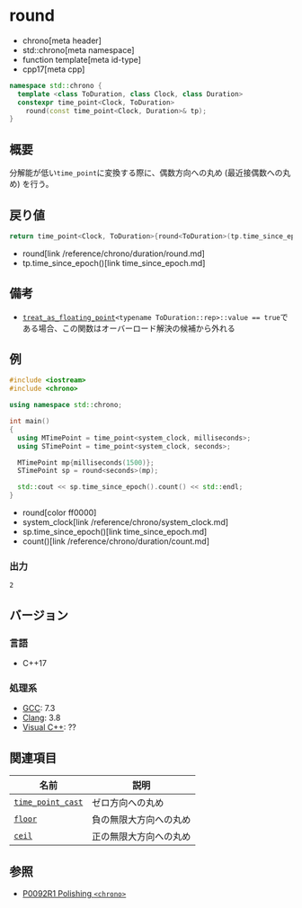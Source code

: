 # round
* chrono[meta header]
* std::chrono[meta namespace]
* function template[meta id-type]
* cpp17[meta cpp]

```cpp
namespace std::chrono {
  template <class ToDuration, class Clock, class Duration>
  constexpr time_point<Clock, ToDuration>
    round(const time_point<Clock, Duration>& tp);
}
```

## 概要
分解能が低い`time_point`に変換する際に、偶数方向への丸め (最近接偶数への丸め) を行う。


## 戻り値
```cpp
return time_point<Clock, ToDuration>{round<ToDuration>(tp.time_since_epoch())};
```
* round[link /reference/chrono/duration/round.md]
* tp.time_since_epoch()[link time_since_epoch.md]


## 備考
- [`treat_as_floating_point`](/reference/chrono/treat_as_floating_point.md)`<typename ToDuration::rep>::value == true`である場合、この関数はオーバーロード解決の候補から外れる


## 例
```cpp example
#include <iostream>
#include <chrono>

using namespace std::chrono;

int main()
{
  using MTimePoint = time_point<system_clock, milliseconds>;
  using STimePoint = time_point<system_clock, seconds>;

  MTimePoint mp{milliseconds(1500)};
  STimePoint sp = round<seconds>(mp);

  std::cout << sp.time_since_epoch().count() << std::endl;
}
```
* round[color ff0000]
* system_clock[link /reference/chrono/system_clock.md]
* sp.time_since_epoch()[link time_since_epoch.md]
* count()[link /reference/chrono/duration/count.md]

### 出力
```
2
```

## バージョン
### 言語
- C++17

### 処理系
- [GCC](/implementation.md#gcc): 7.3
- [Clang](/implementation.md#clang): 3.8
- [Visual C++](/implementation.md#visual_cpp): ??


## 関連項目

| 名前 | 説明 |
|------|------|
| [`time_point_cast`](/reference/chrono/time_point_cast.md) | ゼロ方向への丸め |
| [`floor`](floor.md)                                       | 負の無限大方向への丸め |
| [`ceil`](ceil.md)                                         | 正の無限大方向への丸め |


## 参照
- [P0092R1 Polishing `<chrono>`](http://www.open-std.org/jtc1/sc22/wg21/docs/papers/2015/p0092r1.html)
